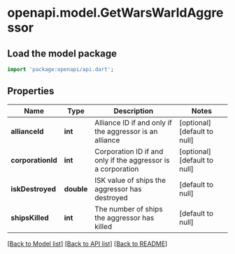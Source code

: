 # openapi.model.GetWarsWarIdAggressor

## Load the model package
```dart
import 'package:openapi/api.dart';
```

## Properties
Name | Type | Description | Notes
------------ | ------------- | ------------- | -------------
**allianceId** | **int** | Alliance ID if and only if the aggressor is an alliance | [optional] [default to null]
**corporationId** | **int** | Corporation ID if and only if the aggressor is a corporation | [optional] [default to null]
**iskDestroyed** | **double** | ISK value of ships the aggressor has destroyed | [default to null]
**shipsKilled** | **int** | The number of ships the aggressor has killed | [default to null]

[[Back to Model list]](../README.md#documentation-for-models) [[Back to API list]](../README.md#documentation-for-api-endpoints) [[Back to README]](../README.md)


